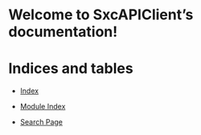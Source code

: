 <!-- SxcAPIClient documentation master file, created by
sphinx-quickstart on Wed Nov  9 22:28:31 2022.
You can adapt this file completely to your liking, but it should at least
contain the root `toctree` directive. -->
# Welcome to SxcAPIClient’s documentation!

# Indices and tables


* [Index](genindex.md)


* [Module Index](py-modindex.md)


* [Search Page](search.md)
